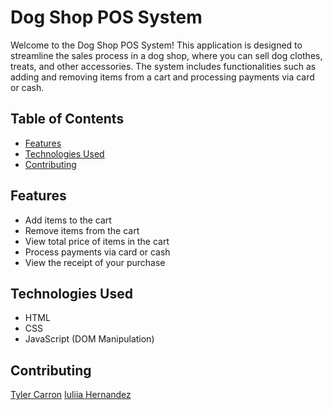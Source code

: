 # Dog Shop POS System

Welcome to the Dog Shop POS System! This application is designed to streamline the sales process in a dog shop, where you can sell dog clothes, treats, and other accessories. The system includes functionalities such as adding and removing items from a cart and processing payments via card or cash.

## Table of Contents

- [Features](#features)
- [Technologies Used](#technologies-used)
- [Contributing](#contributing)

## Features

- Add items to the cart
- Remove items from the cart
- View total price of items in the cart
- Process payments via card or cash
- View the receipt of your purchase

## Technologies Used

- HTML
- CSS
- JavaScript (DOM Manipulation)

## Contributing

<a href="https://github.com/tmcarron">Tyler Carron</a>
<a href="https://github.com/Yulia182">Iuliia Hernandez</a>
